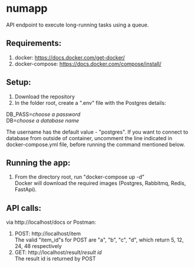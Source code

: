 # numapp
API endpoint to execute long-running tasks using a queue.

## Requirements:
1. docker: https://docs.docker.com/get-docker/
2. docker-compose: https://docs.docker.com/compose/install/

## Setup:
1. Download the repository
2. In the folder root, create a ".env" file with the Postgres details:


DB_PASS=<i>choose a password</i><br>
DB=<i>choose a database name</i><br>

The username has the default value - "postgres". If you want to connect to database from outside of container, uncomment the line indicated in docker-compose.yml file, before running the command mentioned below.

## Running the app:
1. From the directory root, run "docker-compose up -d"<br>
Docker will download the required images (Postgres, Rabbitmq, Redis, FastApi).

## API calls:
via http://localhost/docs or Postman:
1. POST: http://localhost/item<br>
   The valid "item_id"s for POST are "a", "b", "c", "d", which return 5, 12, 24, 48 respectively<br>
2. GET: http://localhost/result/<i>result id</i><br>
   The result id is returned by POST
